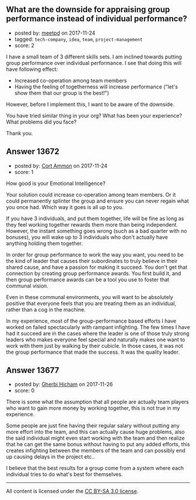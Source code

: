 ## What are the downside for appraising group performance instead of individual performance?

- posted by: [meetpd](https://stackexchange.com/users/222022/meetpd) on 2017-11-24
- tagged: `tech-company`, `idea`, `team`, `project-management`
- score: 2

I have a small team of 3 different skills sets. 
I am inclined towards putting group performance over individual performance. 
I see that doing this will have following effect:

 - Increased co-operation among team members
 - Having the feeling of togetherness will increase performance ("let's show them that our group is the best!")
 
However, before I implement this, I want to be aware of the downside.

You have tried similar thing in your org? What has been your experience? What problems did you face?

Thank you.


## Answer 13672

- posted by: [Cort Ammon](https://stackexchange.com/users/3233438/cort-ammon) on 2017-11-24
- score: 1

How good is your Emotional Intelligence?

Your solution could increase co-operation among team members.  Or it could permanently splinter the group and ensure you can never regain what you once had.  Which way it goes is all up to you.

If you have 3 individuals, and put them together, life will be fine as long as they feel working together rewards them more than being independent.  However, the instant something goes wrong (such as a bad quarter with no bonuses), you will wake up to 3 individuals who don't actually have anything holding them together.

In order for group performance to work the way you want, you need to be the kind of leader that causes their subordinates to truly believe in their shared cause, and have a passion for making it succeed.  You don't get that connection by creating group performance awards.  You first build it, and then group performance awards can be a tool you use to foster that communal vision.

Even in these communal environments, you will want to be absolutely positive that everyone feels that you are treating them as an individual, rather than a cog in the machine.

In my experience, most of the group-performance based efforts I have worked on failed spectacularly with rampant infighting.  The few times I have had it succeed are in the cases where the leader is one of those truly strong leaders who makes everyone feel special and naturally makes one want to work with them just by walking by their cubicle.  In those cases, it was not the group performance that made the success.  It was the quality leader.


## Answer 13677

- posted by: [Gherbi Hicham](https://stackexchange.com/users/5641224/gherbi-hicham) on 2017-11-26
- score: 0

There is some what the assumption that all people are actually team players who want to gain more money by working together, this is not true in my experience.

Some people are just fine having their regular salary without putting any more effort into the team, and this can actually cause huge problems, also the said individual might even start working with the team and then realize that he can get the same bonus without having to put any added efforts, this creates infighting between the members of the team and can possibly end up causing delays in the project etc..

I believe that the best results for a group come from a system where each individual tries to do what's best for themselves. 



---

All content is licensed under the [CC BY-SA 3.0 license](https://creativecommons.org/licenses/by-sa/3.0/).
